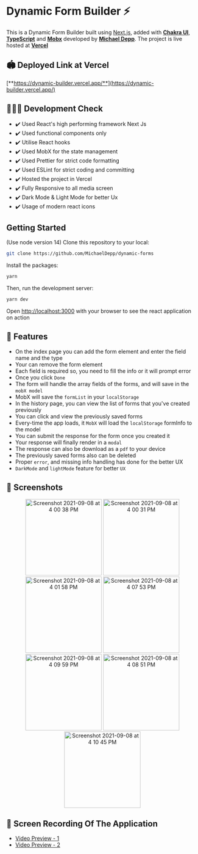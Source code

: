 # Dynamic Form Builder ⚡

This is a Dynamic Form Builder built using [Next.js](https://nextjs.org/), added with [**Chakra UI**](https://chakra-ui.com), [**TypeScript**](https://www.typescriptlang.org) and [**Mobx**](https://mobx.js.org/react-integration.html) developed by [**Michael Depp**](https://github.com/MichaelDepp). The project is live hosted at [**Vercel**](https://vercel.com)

## 🏟️ Deployed Link at Vercel

[**https://dynamic-builder.vercel.app/**](https://dynamic-builder.vercel.app/)

## 🔋🙆‍♂️ Development Check

- ✔️ Used React's high performing framework Next Js
- ✔️ Used functional components only
- ✔️ Utilise React hooks
- ✔️ Used MobX for the state management
- ✔️ Used Prettier for strict code formatting
- ✔️ Used ESLint for strict coding and committing
- ✔️ Hosted the project in Vercel
- ✔️ Fully Responsive to all media screen
- ✔️ Dark Mode & Light Mode for better Ux
- ✔️ Usage of modern react icons

## Getting Started

(Use node version 14)
Clone this repository to your local:

```bash
git clone https://github.com/MichaelDepp/dynamic-forms
```

Install the packages:

```bash
yarn
```

Then, run the development server:

```bash
yarn dev
```

Open [http://localhost:3000](http://localhost:3000) with your browser to see the react application on action

## 🔎 Features

- On the index page you can add the form element and enter the field name and the type
- Your can remove the form element
- Each field is required so, you need to fill the info or it will prompt error
- Once you click `Done`
- The form will handle the array fields of the forms, and will save in the `mobX model`
- MobX will save the `formList` in your `localStorage`
- In the history page, you can view the list of forms that you've created previously
- You can click and view the previously saved forms
- Every-time the app loads, it `MobX` will load the `localStorage` formInfo to the model
- You can submit the response for the form once you created it
- Your response will finally render in a `modal`
- The response can also be download as a `pdf` to your device
- The previously saved forms also can be deleted
- Proper `error`, and missing info handling has done for the better UX
- `DarkMode` and `lightMode` feature for better `UX`

## 📸 Screenshots

<p align="center">
  <img width="200" alt="Screenshot 2021-09-08 at 4 00 38 PM" src="https://user-images.githubusercontent.com/11750694/132470839-744c7491-c834-4cd5-9b3c-4cf69d887c57.png">
  <img width="200" alt="Screenshot 2021-09-08 at 4 00 31 PM" src="https://user-images.githubusercontent.com/11750694/132470990-9a2bac71-80c1-420c-b3c5-f753d54c63ac.png">
<img width="200" alt="Screenshot 2021-09-08 at 4 01 58 PM" src="https://user-images.githubusercontent.com/11750694/132471029-3ca76104-02c6-4e88-bbe6-35b6530ca2b5.png">
<img width="200" alt="Screenshot 2021-09-08 at 4 07 53 PM" src="https://user-images.githubusercontent.com/11750694/132471236-793d3776-0859-4a8b-b001-9e5697efec97.png">
  <img width="200" alt="Screenshot 2021-09-08 at 4 09 59 PM" src="https://user-images.githubusercontent.com/11750694/132471529-1461c745-3331-4faa-836d-82fdba8c09e9.png">
<img width="200" alt="Screenshot 2021-09-08 at 4 08 51 PM" src="https://user-images.githubusercontent.com/11750694/132471420-2fdb5d84-0306-4431-a831-4a495619aa75.png">
  <img width="200" alt="Screenshot 2021-09-08 at 4 10 45 PM" src="https://user-images.githubusercontent.com/11750694/132471682-1e29b354-10fb-441c-8e48-9bf6b4e1fbce.png">

</p>

## 🎥 Screen Recording Of The Application

- [Video Preview - 1](https://drive.google.com/file/d/1y0IaYgAY7o7rI0hV0rdiSzW_0zjIG-4l/view?usp=sharing)
- [Video Preview - 2](https://drive.google.com/file/d/1ylUK3vHyai9SHH0KV_ueGNGFhKRePZO_/view?usp=sharing)
